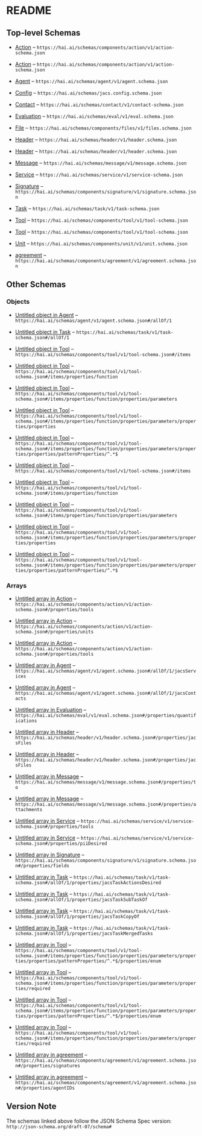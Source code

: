 # README

## Top-level Schemas

* [Action](./action.md "General actions definitions which can comprise a service") – `https://hai.ai/schemas/components/action/v1/action-schema.json`

* [Action](./action-1.md "General actions definitions which can comprise a service") – `https://hai.ai/schemas/components/action/v1/action-schema.json`

* [Agent](./agent.md "General schema for human, hybrid, and AI agents") – `https://hai.ai/schemas/agent/v1/agent.schema.json`

* [Config](./jacs.md "Jacs Configuration File") – `https://hai.ai/schemas/jacs.config.schema.json`

* [Contact](./contact.md "How to contact over human channels") – `https://hai.ai/schemas/contact/v1/contact-schema.json`

* [Evaluation](./eval.md "A signed, immutable message evaluation an agent's performance on a task") – `https://hai.ai/schemas/eval/v1/eval.schema.json`

* [File](./files.md "General data about unstructured content not in JACS") – `https://hai.ai/schemas/components/files/v1/files.schema.json`

* [Header](./header.md "The basis for a JACS document") – `https://hai.ai/schemas/header/v1/header.schema.json`

* [Header](./header-1.md "The basis for a JACS document") – `https://hai.ai/schemas/header/v1/header.schema.json`

* [Message](./message.md "A signed, immutable message about a task") – `https://hai.ai/schemas/message/v1/message.schema.json`

* [Service](./service.md "Services that an Agent claims to provide") – `https://hai.ai/schemas/service/v1/service-schema.json`

* [Signature](./signature.md "Cryptographic signature to be embedded in other documents") – `https://hai.ai/schemas/components/signature/v1/signature.schema.json`

* [Task](./task.md "General schema for stateful resources") – `https://hai.ai/schemas/task/v1/task-schema.json`

* [Tool](./tool.md "OpenAI function calling definitions https://platform") – `https://hai.ai/schemas/components/tool/v1/tool-schema.json`

* [Tool](./tool-1.md "OpenAI function calling definitions https://platform") – `https://hai.ai/schemas/components/tool/v1/tool-schema.json`

* [Unit](./unit.md "Labels and quantitative values") – `https://hai.ai/schemas/components/unit/v1/unit.schema.json`

* [agreement](./agreement.md "A set of required signatures signifying an agreement") – `https://hai.ai/schemas/components/agreement/v1/agreement.schema.json`

## Other Schemas

### Objects

* [Untitled object in Agent](./agent-allof-1.md) – `https://hai.ai/schemas/agent/v1/agent.schema.json#/allOf/1`

* [Untitled object in Task](./task-allof-1.md) – `https://hai.ai/schemas/task/v1/task-schema.json#/allOf/1`

* [Untitled object in Tool](./tool-items.md) – `https://hai.ai/schemas/components/tool/v1/tool-schema.json#/items`

* [Untitled object in Tool](./tool-items-properties-function.md) – `https://hai.ai/schemas/components/tool/v1/tool-schema.json#/items/properties/function`

* [Untitled object in Tool](./tool-items-properties-function-properties-parameters.md) – `https://hai.ai/schemas/components/tool/v1/tool-schema.json#/items/properties/function/properties/parameters`

* [Untitled object in Tool](./tool-items-properties-function-properties-parameters-properties-properties.md) – `https://hai.ai/schemas/components/tool/v1/tool-schema.json#/items/properties/function/properties/parameters/properties/properties`

* [Untitled object in Tool](./tool-items-properties-function-properties-parameters-properties-properties-patternproperties-.md) – `https://hai.ai/schemas/components/tool/v1/tool-schema.json#/items/properties/function/properties/parameters/properties/properties/patternProperties/^.*$`

* [Untitled object in Tool](./tool-1-items.md) – `https://hai.ai/schemas/components/tool/v1/tool-schema.json#/items`

* [Untitled object in Tool](./tool-1-items-properties-function.md) – `https://hai.ai/schemas/components/tool/v1/tool-schema.json#/items/properties/function`

* [Untitled object in Tool](./tool-1-items-properties-function-properties-parameters.md) – `https://hai.ai/schemas/components/tool/v1/tool-schema.json#/items/properties/function/properties/parameters`

* [Untitled object in Tool](./tool-1-items-properties-function-properties-parameters-properties-properties.md) – `https://hai.ai/schemas/components/tool/v1/tool-schema.json#/items/properties/function/properties/parameters/properties/properties`

* [Untitled object in Tool](./tool-1-items-properties-function-properties-parameters-properties-properties-patternproperties-.md) – `https://hai.ai/schemas/components/tool/v1/tool-schema.json#/items/properties/function/properties/parameters/properties/properties/patternProperties/^.*$`

### Arrays

* [Untitled array in Action](./action-properties-tools.md "tools that can be utilized") – `https://hai.ai/schemas/components/action/v1/action-schema.json#/properties/tools`

* [Untitled array in Action](./action-properties-units.md "units that can be modified") – `https://hai.ai/schemas/components/action/v1/action-schema.json#/properties/units`

* [Untitled array in Action](./action-1-properties-tools.md "tools that can be utilized") – `https://hai.ai/schemas/components/action/v1/action-schema.json#/properties/tools`

* [Untitled array in Agent](./agent-allof-1-jacsservices.md "Services the agent can perform") – `https://hai.ai/schemas/agent/v1/agent.schema.json#/allOf/1/jacsServices`

* [Untitled array in Agent](./agent-allof-1-jacscontacts.md "Contact information for the agent") – `https://hai.ai/schemas/agent/v1/agent.schema.json#/allOf/1/jacsContacts`

* [Untitled array in Evaluation](./eval-properties-quantifications.md "list of evaluation units, informatio labels") – `https://hai.ai/schemas/eval/v1/eval.schema.json#/properties/quantifications`

* [Untitled array in Header](./header-properties-jacsfiles.md "A set of files included with the jacs document") – `https://hai.ai/schemas/header/v1/header.schema.json#/properties/jacsFiles`

* [Untitled array in Header](./header-1-properties-jacsfiles.md "A set of files included with the jacs document") – `https://hai.ai/schemas/header/v1/header.schema.json#/properties/jacsFiles`

* [Untitled array in Message](./message-properties-to.md "list of addressees, optional") – `https://hai.ai/schemas/message/v1/message.schema.json#/properties/to`

* [Untitled array in Message](./message-properties-attachments.md "list of files") – `https://hai.ai/schemas/message/v1/message.schema.json#/properties/attachments`

* [Untitled array in Service](./service-properties-tools.md "URLs and function definitions of of tools that can be called") – `https://hai.ai/schemas/service/v1/service-schema.json#/properties/tools`

* [Untitled array in Service](./service-properties-piidesired.md "Sensitive data desired") – `https://hai.ai/schemas/service/v1/service-schema.json#/properties/piiDesired`

* [Untitled array in Signature](./signature-properties-fields.md "fields fields from document which were used to generate signature") – `https://hai.ai/schemas/components/signature/v1/signature.schema.json#/properties/fields`

* [Untitled array in Task](./task-allof-1-properties-jacstaskactionsdesired.md "list of actions desired, should be a subset of actions in the resources and agents when complete") – `https://hai.ai/schemas/task/v1/task-schema.json#/allOf/1/properties/jacsTaskActionsDesired`

* [Untitled array in Task](./task-allof-1-properties-jacstasksubtaskof.md "list of task ids this may be a subtask of") – `https://hai.ai/schemas/task/v1/task-schema.json#/allOf/1/properties/jacsTaskSubTaskOf`

* [Untitled array in Task](./task-allof-1-properties-jacstaskcopyof.md "list of task ids this may be a copy of") – `https://hai.ai/schemas/task/v1/task-schema.json#/allOf/1/properties/jacsTaskCopyOf`

* [Untitled array in Task](./task-allof-1-properties-jacstaskmergedtasks.md "list of task ids that have been folded into this task") – `https://hai.ai/schemas/task/v1/task-schema.json#/allOf/1/properties/jacsTaskMergedTasks`

* [Untitled array in Tool](./tool-items-properties-function-properties-parameters-properties-properties-patternproperties--properties-enum.md) – `https://hai.ai/schemas/components/tool/v1/tool-schema.json#/items/properties/function/properties/parameters/properties/properties/patternProperties/^.*$/properties/enum`

* [Untitled array in Tool](./tool-items-properties-function-properties-parameters-properties-required.md) – `https://hai.ai/schemas/components/tool/v1/tool-schema.json#/items/properties/function/properties/parameters/properties/required`

* [Untitled array in Tool](./tool-1-items-properties-function-properties-parameters-properties-properties-patternproperties--properties-enum.md) – `https://hai.ai/schemas/components/tool/v1/tool-schema.json#/items/properties/function/properties/parameters/properties/properties/patternProperties/^.*$/properties/enum`

* [Untitled array in Tool](./tool-1-items-properties-function-properties-parameters-properties-required.md) – `https://hai.ai/schemas/components/tool/v1/tool-schema.json#/items/properties/function/properties/parameters/properties/required`

* [Untitled array in agreement](./agreement-properties-signatures.md "Signatures of agents") – `https://hai.ai/schemas/components/agreement/v1/agreement.schema.json#/properties/signatures`

* [Untitled array in agreement](./agreement-properties-agentids.md "The agents which are required in order to sign the document") – `https://hai.ai/schemas/components/agreement/v1/agreement.schema.json#/properties/agentIDs`

## Version Note

The schemas linked above follow the JSON Schema Spec version: `http://json-schema.org/draft-07/schema#`
